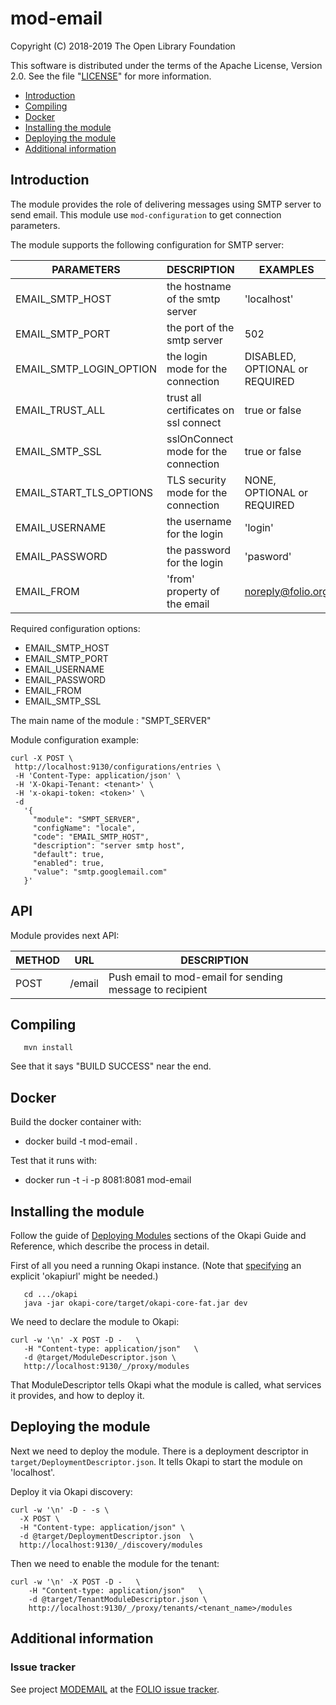 # mod-email

Copyright (C) 2018-2019 The Open Library Foundation

This software is distributed under the terms of the Apache License,
Version 2.0. See the file "[LICENSE](LICENSE)" for more information.

<!-- ../../okapi/doc/md2toc -l 2 -h 4 README.md -->
* [Introduction](#introduction)
* [Compiling](#compiling)
* [Docker](#docker)
* [Installing the module](#installing-the-module)
* [Deploying the module](#deploying-the-module)
* [Additional information](#additional-information)

## Introduction

The module provides the role of delivering messages using SMTP server to send email.
This module use `mod-configuration` to get connection parameters.

The module supports the following configuration for SMTP server:

 |  PARAMETERS              |  DESCRIPTION                           |  EXAMPLES                      |
 |--------------------------|----------------------------------------|--------------------------------|
 |  EMAIL_SMTP_HOST         |  the hostname of the smtp server       | 'localhost'                    |
 |  EMAIL_SMTP_PORT         |  the port of the smtp server           | 502                            |
 |  EMAIL_SMTP_LOGIN_OPTION |  the login mode for the connection     | DISABLED, OPTIONAL or REQUIRED |
 |  EMAIL_TRUST_ALL         |  trust all certificates on ssl connect | true or false                  |
 |  EMAIL_SMTP_SSL          |  sslOnConnect mode for the connection  | true or false                  |
 |  EMAIL_START_TLS_OPTIONS |  TLS security mode for the connection  | NONE, OPTIONAL or REQUIRED     |
 |  EMAIL_USERNAME          |  the username for the login            | 'login'                        |
 |  EMAIL_PASSWORD          |  the password for the login            | 'pasword'                      |
 |  EMAIL_FROM              |  'from' property of the email          | noreply@folio.org              |


 Required configuration options:
  * EMAIL_SMTP_HOST
  * EMAIL_SMTP_PORT
  * EMAIL_USERNAME
  * EMAIL_PASSWORD
  * EMAIL_FROM
  * EMAIL_SMTP_SSL

 The main name of the module : "SMPT_SERVER"

 Module configuration example:

 ```
curl -X POST \
  http://localhost:9130/configurations/entries \
  -H 'Content-Type: application/json' \
  -H 'X-Okapi-Tenant: <tenant>' \
  -H 'x-okapi-token: <token>' \
  -d
    '{
      "module": "SMPT_SERVER",
      "configName": "locale",
      "code": "EMAIL_SMTP_HOST",
      "description": "server smtp host",
      "default": true,
      "enabled": true,
      "value": "smtp.googlemail.com"
    }'
 ```

## API

Module provides next API:

 | METHOD |  URL                          | DESCRIPTION                                                       |
 |--------|-------------------------------|-------------------------------------------------------------------|
 | POST   | /email                        | Push email to mod-email for sending message to recipient          |


## Compiling

```
   mvn install
```

See that it says "BUILD SUCCESS" near the end.

## Docker
Build the docker container with:

  * docker build -t mod-email .

Test that it runs with:

  * docker run -t -i -p 8081:8081 mod-email

## Installing the module

Follow the guide of
[Deploying Modules](https://github.com/folio-org/okapi/blob/master/doc/guide.md#example-1-deploying-and-using-a-simple-module)
sections of the Okapi Guide and Reference, which describe the process in detail.

First of all you need a running Okapi instance.
(Note that [specifying](../README.md#setting-things-up) an explicit 'okapiurl' might be needed.)

```
   cd .../okapi
   java -jar okapi-core/target/okapi-core-fat.jar dev
```

We need to declare the module to Okapi:

```
curl -w '\n' -X POST -D -   \
   -H "Content-type: application/json"   \
   -d @target/ModuleDescriptor.json \
   http://localhost:9130/_/proxy/modules
```

That ModuleDescriptor tells Okapi what the module is called, what services it
provides, and how to deploy it.

## Deploying the module

Next we need to deploy the module. There is a deployment descriptor in
`target/DeploymentDescriptor.json`. It tells Okapi to start the module on 'localhost'.

Deploy it via Okapi discovery:

```
curl -w '\n' -D - -s \
  -X POST \
  -H "Content-type: application/json" \
  -d @target/DeploymentDescriptor.json  \
  http://localhost:9130/_/discovery/modules
```

Then we need to enable the module for the tenant:

```
curl -w '\n' -X POST -D -   \
    -H "Content-type: application/json"   \
    -d @target/TenantModuleDescriptor.json \
    http://localhost:9130/_/proxy/tenants/<tenant_name>/modules
```

## Additional information

### Issue tracker

See project [MODEMAIL](https://issues.folio.org/browse/MODEMAIL)
at the [FOLIO issue tracker](https://dev.folio.org/guidelines/issue-tracker/).
